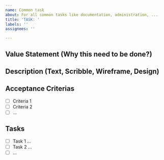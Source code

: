 ```yaml
---
name: Common task
about: For all common tasks like documentation, administration, ...
title: 'TASK: '
labels: ''
assignees: ''

---
```


## Value Statement (Why this need to be done?)

## Description (Text, Scribble, Wireframe, Design)

## Acceptance Criterias

- [ ] Criteria 1
- [ ] Criteria 2
- [ ] ...

## Tasks

- [ ] Task 1 ...
- [ ] Task 2 ...
- [ ] ...
